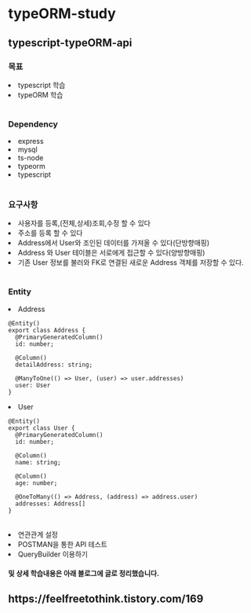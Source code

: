 # typeORM-study
<h2>typescript-typeORM-api</h2>
<h3>목표</h3>
<li>typescript 학습</li>
<li>typeORM 학습</li>
<br>
<h3>Dependency</h3>
<li>express</li>
<li>mysql</li>
<li>ts-node</li>
<li>typeorm</li>
<li>typescript</li>
<br>
<h3>요구사항</h3>
<li>사용자를 등록,(전체,상세)조회,수정 할 수 있다</li>
<li>주소를 등록 할 수 있다</li>
<li>Address에서 User와 조인된 데이터를 가져올 수 있다(단방향매핑)</li>
<li>Address 와 User 테이블은 서로에게 접근할 수 있다(양방향매핑)</li>
<li>기존 User 정보를 불러와 FK로 연결된 새로운 Address 객체를 저장할 수 있다. </li>
<br>
<h3>Entity</h3>
<li>Address</li>

    @Entity()
    export class Address {
      @PrimaryGeneratedColumn()
      id: number;

      @Column()
      detailAddress: string;

      @ManyToOne(() => User, (user) => user.addresses)
      user: User
    }

<li>User</li>

    @Entity()
    export class User {
      @PrimaryGeneratedColumn()
      id: number;

      @Column()
      name: string;

      @Column()
      age: number;

      @OneToMany(() => Address, (address) => address.user)
      addresses: Address[]
    }
    
<br>
<li>연관관계 설정</li>
<li>POSTMAN을 통한 API 테스트</li>
<li>QueryBuilder 이용하기</li>
<h4>및 상세 학습내용은 아래 블로그에 글로 정리했습니다.</h4>
<h2>https://feelfreetothink.tistory.com/169</h2>











